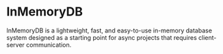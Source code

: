 # InMemoryDB
InMemoryDB is a lightweight, fast, and easy-to-use in-memory database system designed as a starting point for async projects that requires client-server communication.
